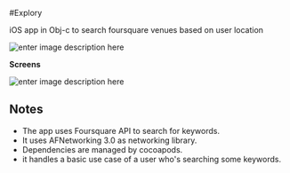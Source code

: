 #Explory

iOS app in Obj-c to search foursquare venues based on user location

![enter image description here](http://3.1m.yt/_tgc2eb.png)

**Screens**

![enter image description here](http://3.1m.yt/sscyxTE.png)

Notes
-----
 - The app uses Foursquare API to search for keywords.
 - It uses AFNetworking 3.0 as networking library.
 - Dependencies are managed by cocoapods.
 - it handles a basic use case of a user who's searching some keywords.
